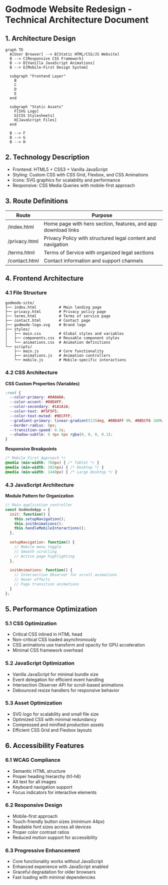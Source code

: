 # Godmode Website Redesign - Technical Architecture Document

## 1. Architecture Design

```mermaid
graph TD
  A[User Browser] --> B[Static HTML/CSS/JS Website]
  B --> C[Responsive CSS Framework]
  B --> D[Vanilla JavaScript Animations]
  B --> E[Mobile-First Design System]

  subgraph "Frontend Layer"
    B
    C
    D
    E
  end

  subgraph "Static Assets"
    F[SVG Logo]
    G[CSS Stylesheets]
    H[JavaScript Files]
  end

  B --> F
  B --> G
  B --> H
```

## 2. Technology Description

- Frontend: HTML5 + CSS3 + Vanilla JavaScript
- Styling: Custom CSS with CSS Grid, Flexbox, and CSS Animations
- Icons: SVG graphics for scalability and performance
- Responsive: CSS Media Queries with mobile-first approach

## 3. Route Definitions

| Route | Purpose |
|-------|---------|
| /index.html | Home page with hero section, features, and app download links |
| /privacy.html | Privacy Policy with structured legal content and navigation |
| /terms.html | Terms of Service with organized legal sections |
| /contact.html | Contact information and support channels |

## 4. Frontend Architecture

### 4.1 File Structure
```
godmode-site/
├── index.html          # Main landing page
├── privacy.html        # Privacy policy page
├── terms.html          # Terms of service page
├── contact.html        # Contact page
├── godmode-logo.svg    # Brand logo
├── styles/
│   ├── main.css        # Global styles and variables
│   ├── components.css  # Reusable component styles
│   └── animations.css  # Animation definitions
└── scripts/
    ├── main.js         # Core functionality
    ├── animations.js   # Animation controllers
    └── mobile.js       # Mobile-specific interactions
```

### 4.2 CSS Architecture

**CSS Custom Properties (Variables)**
```css
:root {
  --color-primary: #0A0A0A;
  --color-accent: #00D4FF;
  --color-secondary: #1A1A1A;
  --color-text: #F5F5F5;
  --color-text-muted: #9ECFFF;
  --gradient-primary: linear-gradient(135deg, #00D4FF 0%, #8B5CF6 100%);
  --border-radius: 8px;
  --transition-speed: 0.3s;
  --shadow-subtle: 0 4px 6px rgba(0, 0, 0, 0.1);
}
```

**Responsive Breakpoints**
```css
/* Mobile First Approach */
@media (min-width: 768px) { /* Tablet */ }
@media (min-width: 1024px) { /* Desktop */ }
@media (min-width: 1440px) { /* Large Desktop */ }
```

### 4.3 JavaScript Architecture

**Module Pattern for Organization**
```javascript
// Main application controller
const GodmodeApp = {
  init: function() {
    this.setupNavigation();
    this.initAnimations();
    this.handleMobileInteractions();
  },
  
  setupNavigation: function() {
    // Mobile menu toggle
    // Smooth scrolling
    // Active page highlighting
  },
  
  initAnimations: function() {
    // Intersection Observer for scroll animations
    // Hover effects
    // Page transition animations
  }
};
```

## 5. Performance Optimization

### 5.1 CSS Optimization
- Critical CSS inlined in HTML head
- Non-critical CSS loaded asynchronously
- CSS animations use transform and opacity for GPU acceleration
- Minimal CSS framework overhead

### 5.2 JavaScript Optimization
- Vanilla JavaScript for minimal bundle size
- Event delegation for efficient event handling
- Intersection Observer API for scroll-based animations
- Debounced resize handlers for responsive behavior

### 5.3 Asset Optimization
- SVG logo for scalability and small file size
- Optimized CSS with minimal redundancy
- Compressed and minified production assets
- Efficient CSS Grid and Flexbox layouts

## 6. Accessibility Features

### 6.1 WCAG Compliance
- Semantic HTML structure
- Proper heading hierarchy (h1-h6)
- Alt text for all images
- Keyboard navigation support
- Focus indicators for interactive elements

### 6.2 Responsive Design
- Mobile-first approach
- Touch-friendly button sizes (minimum 44px)
- Readable font sizes across all devices
- Proper color contrast ratios
- Reduced motion support for accessibility

### 6.3 Progressive Enhancement
- Core functionality works without JavaScript
- Enhanced experience with JavaScript enabled
- Graceful degradation for older browsers
- Fast loading with minimal dependencies